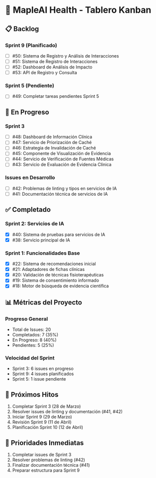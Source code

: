# 🍁 MapleAI Health - Tablero Kanban

## 📋 Backlog

### Sprint 9 (Planificado)
- [ ] #50: Sistema de Registro y Análisis de Interacciones
- [ ] #51: Sistema de Registro de Interacciones
- [ ] #52: Dashboard de Análisis de Impacto
- [ ] #53: API de Registro y Consulta

### Sprint 5 (Pendiente)
- [ ] #49: Completar tareas pendientes Sprint 5

## 🚀 En Progreso

### Sprint 3
- [ ] #48: Dashboard de Información Clínica
- [ ] #47: Servicio de Priorización de Caché
- [ ] #46: Estrategia de Invalidación de Caché
- [ ] #45: Componente de Visualización de Evidencia
- [ ] #44: Servicio de Verificación de Fuentes Médicas
- [ ] #43: Servicio de Evaluación de Evidencia Clínica

### Issues en Desarrollo
- [ ] #42: Problemas de linting y tipos en servicios de IA
- [ ] #41: Documentación técnica de servicios de IA

## ✅ Completado

### Sprint 2: Servicios de IA
- [x] #40: Sistema de pruebas para servicios de IA
- [x] #38: Servicio principal de IA

### Sprint 1: Funcionalidades Base
- [x] #22: Sistema de recomendaciones inicial
- [x] #21: Adaptadores de fichas clínicas
- [x] #20: Validación de técnicas fisioterapéuticas
- [x] #19: Sistema de consentimiento informado
- [x] #18: Motor de búsqueda de evidencia científica

## 📊 Métricas del Proyecto

### Progreso General
- Total de Issues: 20
- Completados: 7 (35%)
- En Progreso: 8 (40%)
- Pendientes: 5 (25%)

### Velocidad del Sprint
- Sprint 3: 6 issues en progreso
- Sprint 9: 4 issues planificados
- Sprint 5: 1 issue pendiente

## 📅 Próximos Hitos
1. Completar Sprint 3 (28 de Marzo)
2. Resolver issues de linting y documentación (#41, #42)
3. Iniciar Sprint 9 (29 de Marzo)
4. Revisión Sprint 9 (11 de Abril)
5. Planificación Sprint 10 (12 de Abril)

## 🎯 Prioridades Inmediatas
1. Completar issues de Sprint 3
2. Resolver problemas de linting (#42)
3. Finalizar documentación técnica (#41)
4. Preparar estructura para Sprint 9 